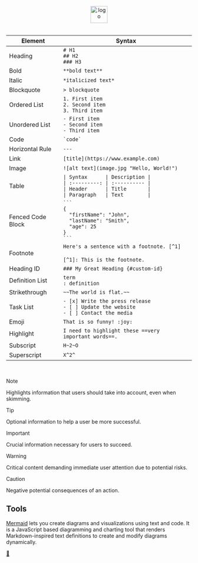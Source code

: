 <div align="center">
    <a href="https://www.markdownguide.org/" target="_blank">
        <picture>
            <source media="(prefers-color-scheme: dark)" srcset="https://raw.githubusercontent.com/FJrodafo/University/main/Cheat_sheets/Markdown/Assets/Dark.png">
            <img alt="logo" height="46" src="https://raw.githubusercontent.com/FJrodafo/University/main/Cheat_sheets/Markdown/Assets/Light.png" />
        </picture>
    </a>
</div>
<br />
<table align="center">
    <thead>
        <tr>
            <th>Element</th>
            <th>Syntax</th>
        </tr>
    </thead>
    <tbody>
        <tr>
            <td>Heading</td>
            <td>
                <code># H1</code><br />
                <code>## H2</code><br />
                <code>### H3</code>
            </td>
        </tr>
        <tr>
            <td>Bold</td>
            <td>
                <code>**bold text**</code>
            </td>
        </tr>
        <tr>
            <td>Italic</td>
            <td>
                <code>*italicized text*</code>
            </td>
        </tr>
        <tr>
            <td>Blockquote</td>
            <td>
                <code>&gt; blockquote</code>
            </td>
        </tr>
        <tr>
            <td>Ordered List</td>
            <td>
                <code>1. First item</code><br />
                <code>2. Second item</code><br />
                <code>3. Third item</code>
            </td>
        </tr>
        <tr>
            <td>Unordered List</td>
            <td>
                <code>- First item</code><br />
                <code>- Second item</code><br />
                <code>- Third item</code>
            </td>
        </tr>
        <tr>
            <td>Code</td>
            <td>
                <code>`code`</code>
            </td>
        </tr>
        <tr>
            <td>Horizontal Rule</td>
            <td>
                <code>---</code>
            </td>
        </tr>
        <tr>
            <td>Link</td>
            <td>
                <code>[title](https://www.example.com)</code>
            </td>
        </tr>
        <tr>
            <td>Image</td>
            <td>
                <code>![alt text](image.jpg "Hello, World!")</code>
            </td>
        </tr>
        <tr>
            <td>Table</td>
            <td>
                <code>| Syntax      | Description |</code><br />
                <code>| :---------: | :---------- |</code><br />
                <code>| Header      | Title       |</code><br />
                <code>| Paragraph   | Text        |</code>
            </td>
        </tr>
        <tr>
            <td>Fenced Code Block</td>
            <td>
                <code>```</code><br />
                <code>{</code><br />
                <code>&nbsp;&nbsp;"firstName": "John",</code><br />
                <code>&nbsp;&nbsp;"lastName": "Smith",</code><br />
                <code>&nbsp;&nbsp;"age": 25</code><br />
                <code>}</code><br />
                <code>```</code>
            </td>
        </tr>
        <tr>
            <td>Footnote</td>
            <td>
                <code>Here's a sentence with a footnote. [^1]</code><br />
                <br />
                <code>[^1]: This is the footnote.</code>
            </td>
        </tr>
        <tr>
            <td>Heading ID</td>
            <td>
                <code>### My Great Heading {#custom-id}</code>
            </td>
        </tr>
        <tr>
            <td>Definition List</td>
            <td>
                <code>term</code><br />
                <code>: definition</code>
            </td>
        </tr>
        <tr>
            <td>Strikethrough</td>
            <td>
                <code>~~The world is flat.~~</code>
            </td>
        </tr>
        <tr>
            <td>Task List</td>
            <td>
                <code>- [x] Write the press release</code><br />
                <code>- [ ] Update the website</code><br />
                <code>- [ ] Contact the media</code>
            </td>
        </tr>
        <tr>
            <td>Emoji</td>
            <td>
                <code>That is so funny! :joy:</code>
            </td>
        </tr>
        <tr>
            <td>Highlight</td>
            <td>
                <code>I need to highlight these ==very important words==.</code>
            </td>
        </tr>
        <tr>
            <td>Subscript</td>
            <td>
                <code>H~2~O</code>
            </td>
        </tr>
        <tr>
            <td>Superscript</td>
            <td>
                <code>X^2^</code>
            </td>
        </tr>
    </tbody>
</table>
<br />

> [!NOTE]
> 
> Highlights information that users should take into account, even when skimming.

> [!TIP]
> 
> Optional information to help a user be more successful.

> [!IMPORTANT]
> 
> Crucial information necessary for users to succeed.

> [!WARNING]
> 
> Critical content demanding immediate user attention due to potential risks.

> [!CAUTION]
> 
> Negative potential consequences of an action.

## Tools

[Mermaid](./Mermaid.md) lets you create diagrams and visualizations using text and code. It is a JavaScript based diagramming and charting tool that renders Markdown-inspired text definitions to create and modify diagrams dynamically.

<link rel="stylesheet" href="./../../README.css">
<a class="scrollup" href="#top">&#x1F53C</a>